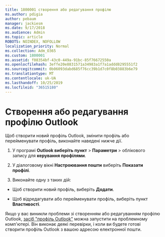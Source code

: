 ```yaml
---
title: 1800001 створення або редагування профілю
ms.author: pdigia
author: pebaum
manager: jackiesm
ms.date: 9/17/2018
ms.audience: Admin
ms.topic: article
ROBOTS: NOINDEX, NOFOLLOW
localization_priority: Normal
ms.collection: Adm_O365
ms.custom: 1800001
ms.assetid: f08354bf-43c0-449a-91bc-85f76672550a
ms.openlocfilehash: 3effe20e8831571a34983a1f7a1addd8295551f2
ms.sourcegitcommit: 0b06093dabd685f76cc39b1d7c0f8b03883b6e79
ms.translationtype: MT
ms.contentlocale: uk-UA
ms.lasthandoff: 10/25/2019
ms.locfileid: "36515180"
---
```

# <a name="create-or-edit-an-outlook-profile"></a>Створення або редагування профілю Outlook

Щоб створити новий профіль Outlook, змінити профіль або перейменувати профіль, виконайте наведені нижче дії.
  
1. У програмі **Outlook виберіть пункт** \> **Параметри** \> облікового запису для **керування профілями**.
    
2. У діалоговому вікні **Настроювання пошти** виберіть **Показати профілі**.
    
3. Виконайте одну з таких дій:
    
  - Щоб створити новий профіль, виберіть **Додати**.
    
  - Щоб відредагувати або перейменувати профіль, виберіть пункт **Властивості**.
    
Якщо у вас виникли проблеми зі створенням або редагуванням профілю Outlook, [засіб "профіль Outlook"](https://aka.ms/SaRA-OutlookSetupProfile) можна запустити на проблемному комп'ютері. Він виконає деякі перевірки, і коли ви будете готові створити профіль Outlook з вашою адресою електронної пошти. 
  

